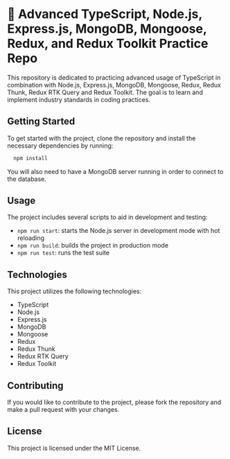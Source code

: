 # 🎉 Advanced TypeScript, Node.js, Express.js, MongoDB, Mongoose, Redux, and Redux Toolkit Practice Repo

This repository is dedicated to practicing advanced usage of TypeScript in combination with Node.js, Express.js, MongoDB, Mongoose, Redux, Redux Thunk, Redux RTK Query and Redux Toolkit. The goal is to learn and implement industry standards in coding practices.

## Getting Started

To get started with the project, clone the repository and install the necessary dependencies by running:

```bash
  npm install
```

You will also need to have a MongoDB server running in order to connect to the database.

## Usage

The project includes several scripts to aid in development and testing:

- `npm run start`: starts the Node.js server in development mode with hot reloading
- `npm run build`: builds the project in production mode
- `npm run test`: runs the test suite

## Technologies

This project utilizes the following technologies:

- TypeScript
- Node.js
- Express.js
- MongoDB
- Mongoose
- Redux
- Redux Thunk
- Redux RTK Query
- Redux Toolkit

## Contributing

If you would like to contribute to the project, please fork the repository and make a pull request with your changes.

## License

This project is licensed under the MIT License.

